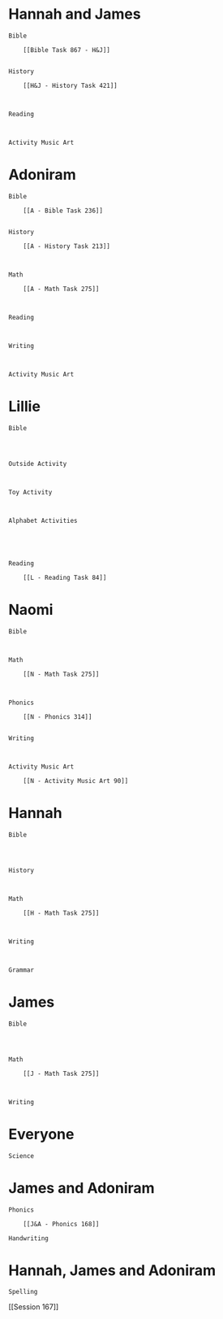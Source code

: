 # Hannah and James

	Bible

		[[Bible Task 867 - H&J]]
		

	History

		[[H&J - History Task 421]]
		
		

	Reading

		

	Activity Music Art

		
# Adoniram

	Bible

		[[A - Bible Task 236]]
		

	History

		[[A - History Task 213]]
		
		

	Math

		[[A - Math Task 275]]
		
		

	Reading

		

	Writing

		

	Activity Music Art

		

# Lillie

	Bible

		
		

	Outside Activity

		

	Toy Activity

		

	Alphabet Activities

		
		
		

	Reading

		[[L - Reading Task 84]]

# Naomi

	Bible

		

	Math

		[[N - Math Task 275]]
		
		

	Phonics

		[[N - Phonics 314]]
		

	Writing

		

	Activity Music Art

		[[N - Activity Music Art 90]]

# Hannah

	Bible

		
		

	History

		

	Math

		[[H - Math Task 275]]
		
		

	Writing

		

	Grammar

		
		
		
# James

	Bible

		
		

	Math

		[[J - Math Task 275]]
		
		

	Writing

		

# Everyone

	Science

		
		
# James and Adoniram

	Phonics

		[[J&A - Phonics 168]]

	Handwriting

		
# Hannah, James and Adoniram

	Spelling



[[Session 167]]
